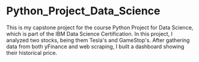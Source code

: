 # Python_Project_Data_Science
This is my capstone project for the course Python Project for Data Science, which is part of the IBM Data Science Certification.
In this project, I analyzed two stocks, being them Tesla's and GameStop's. After gathering data from both yFinance and web scraping, I built a dashboard showing their historical price.
